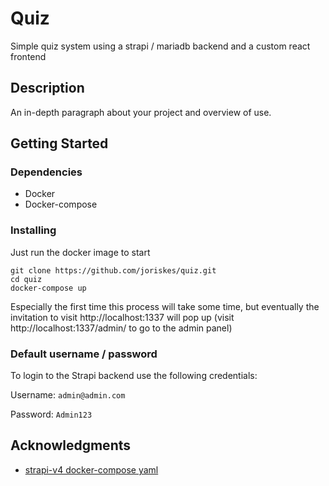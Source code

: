 # Quiz

Simple quiz system using a strapi / mariadb backend and a custom react frontend  

## Description

An in-depth paragraph about your project and overview of use.

## Getting Started

### Dependencies

* Docker
* Docker-compose

### Installing
Just run the docker image to start
```
git clone https://github.com/joriskes/quiz.git
cd quiz
docker-compose up
```
Especially the first time this process will take some time, but eventually the 
invitation to visit http://localhost:1337 will pop up
(visit http://localhost:1337/admin/ to go to the admin panel)

### Default username / password
To login to the Strapi backend use the following credentials:

Username: `admin@admin.com`

Password: `Admin123`

###

## Acknowledgments

* [strapi-v4 docker-compose yaml](https://github.com/seralaci/strapi-docker-v4)

